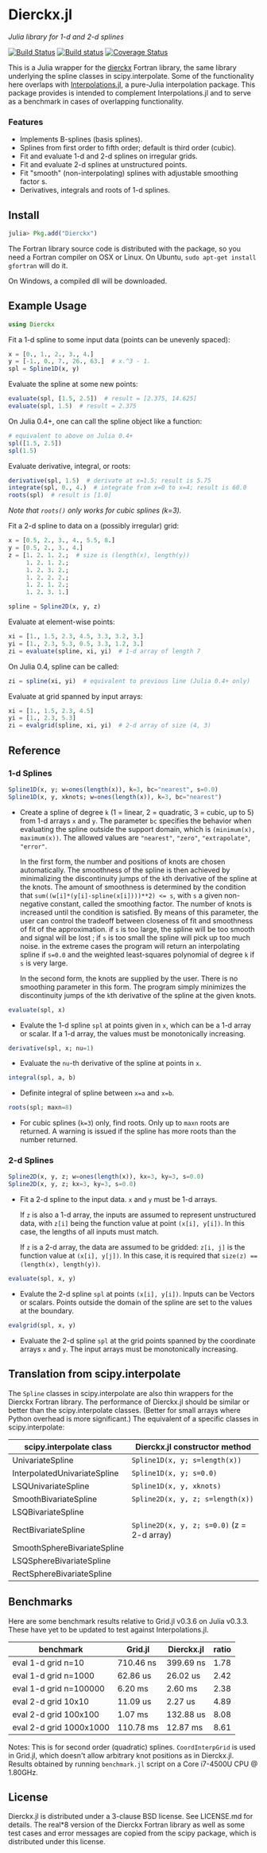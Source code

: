 Dierckx.jl
==========

*Julia library for 1-d and 2-d splines*

[![Build Status](https://img.shields.io/travis/kbarbary/Dierckx.jl.svg?style=flat-square&label=linux)](https://travis-ci.org/kbarbary/Dierckx.jl)
[![Build status](https://img.shields.io/appveyor/ci/kbarbary/dierckx-jl.svg?style=flat-square&label=windows)](https://ci.appveyor.com/project/kbarbary/dierckx-jl/branch/master)
[![Coverage Status](http://img.shields.io/coveralls/kbarbary/Dierckx.jl.svg?style=flat-square)](https://coveralls.io/r/kbarbary/Dierckx.jl?branch=master)

This is a Julia wrapper for the
[dierckx](http://www.netlib.org/dierckx/index.html) Fortran library,
the same library underlying the spline classes in scipy.interpolate.
Some of the functionality here overlaps with
[Interpolations.jl](https://github.com/tlycken/Interpolations.jl),
a pure-Julia interpolation package. This package provides is intended to
complement Interpolations.jl and to serve as a benchmark in cases
of overlapping functionality.

### Features

- Implements B-splines (basis splines).
- Splines from first order to fifth order; default is third order (cubic).
- Fit and evaluate 1-d and 2-d splines on irregular grids.
- Fit and evaluate 2-d splines at unstructured points.
- Fit "smooth" (non-interpolating) splines with adjustable smoothing factor s.
- Derivatives, integrals and roots of 1-d splines.


Install
-------

```julia
julia> Pkg.add("Dierckx")
```

The Fortran library source code is distributed with the package, so
you need a Fortran compiler on OSX or Linux. On Ubuntu,
`sudo apt-get install gfortran` will do it.

On Windows, a compiled dll will be downloaded.

Example Usage
-------------

```julia
using Dierckx
```

Fit a 1-d spline to some input data (points can be unevenly spaced):

```julia
x = [0., 1., 2., 3., 4.]
y = [-1., 0., 7., 26., 63.]  # x.^3 - 1.
spl = Spline1D(x, y)
```

Evaluate the spline at some new points:

```julia
evaluate(spl, [1.5, 2.5])  # result = [2.375, 14.625]
evaluate(spl, 1.5)  # result = 2.375
```

On Julia 0.4+, one can call the spline object like a function:

```julia
# equivalent to above on Julia 0.4+
spl([1.5, 2.5])
spl(1.5)
```

Evaluate derivative, integral, or roots:

```julia
derivative(spl, 1.5)  # derivate at x=1.5; result is 5.75
integrate(spl, 0., 4.)  # integrate from x=0 to x=4; result is 60.0
roots(spl)  # result is [1.0]
```

*Note that `roots()` only works for cubic splines (k=3).*

Fit a 2-d spline to data on a (possibly irregular) grid:

```julia
x = [0.5, 2., 3., 4., 5.5, 8.]
y = [0.5, 2., 3., 4.]
z = [1. 2. 1. 2.;  # size is (length(x), length(y))
     1. 2. 1. 2.;
     1. 2. 3. 2.;
     1. 2. 2. 2.;
     1. 2. 1. 2.;
     1. 2. 3. 1.]

spline = Spline2D(x, y, z)
```

Evaluate at element-wise points:

```julia
xi = [1., 1.5, 2.3, 4.5, 3.3, 3.2, 3.]
yi = [1., 2.3, 5.3, 0.5, 3.3, 1.2, 3.]
zi = evaluate(spline, xi, yi)  # 1-d array of length 7
```

On Julia 0.4, spline can be called:

```julia
zi = spline(xi, yi)  # equivalent to previous line (Julia 0.4+ only)
```

Evaluate at grid spanned by input arrays:

```julia
xi = [1., 1.5, 2.3, 4.5]
yi = [1., 2.3, 5.3]
zi = evalgrid(spline, xi, yi)  # 2-d array of size (4, 3)
```


Reference
---------

### 1-d Splines

```julia
Spline1D(x, y; w=ones(length(x)), k=3, bc="nearest", s=0.0)
Spline1D(x, y, xknots; w=ones(length(x)), k=3, bc="nearest")
```

- Create a spline of degree `k` (1 = linear, 2 = quadratic, 3 = cubic,
  up to 5) from 1-d arrays `x` and `y`. The parameter `bc` specifies
  the behavior when evaluating the spline outside the support domain,
  which is `(minimum(x), maximum(x))`. The allowed values are
  `"nearest"`, `"zero"`, `"extrapolate"`, `"error"`.

  In the first form, the number and positions of knots are chosen
  automatically. The smoothness of the spline is then achieved by
  minimalizing the discontinuity jumps of the `k`th derivative of the
  spline at the knots. The amount of smoothness is determined by the
  condition that `sum((w[i]*(y[i]-spline(x[i])))**2) <= s`, with `s` a
  given non-negative constant, called the smoothing factor. The number
  of knots is increased until the condition is satisfied. By means of
  this parameter, the user can control the tradeoff between closeness
  of fit and smoothness of fit of the approximation.  if `s` is too
  large, the spline will be too smooth and signal will be lost ; if
  `s` is too small the spline will pick up too much noise. in the
  extreme cases the program will return an interpolating spline if
  `s=0.0` and the weighted least-squares polynomial of degree `k` if
  `s` is very large.

  In the second form, the knots are supplied by the user. There is no
  smoothing parameter in this form. The program simply minimizes the
  discontinuity jumps of the `k`th derivative of the spline at the
  given knots.

```julia
evaluate(spl, x)
```

- Evalute the 1-d spline `spl` at points given in `x`, which can be a
  1-d array or scalar. If a 1-d array, the values must be monotonically
  increasing.

```julia
derivative(spl, x; nu=1)
```

- Evaluate the `nu`-th derivative of the spline at points in `x`.

```julia
integral(spl, a, b)
```

-  Definite integral of spline between `x=a` and `x=b`.


```julia
roots(spl; maxn=8)
```

- For cubic splines (`k=3`) only, find roots. Only up to `maxn` roots
  are returned. A warning is issued if the spline has more roots than
  the number returned.


### 2-d Splines

```julia
Spline2D(x, y, z; w=ones(length(x)), kx=3, ky=3, s=0.0)
Spline2D(x, y, z; kx=3, ky=3, s=0.0)
```

- Fit a 2-d spline to the input data. `x` and `y` must be 1-d arrays.

  If `z` is also a 1-d array, the inputs are assumed to represent
  unstructured data, with `z[i]` being the function value at point
  `(x[i], y[i])`. In this case, the lengths of all inputs must match.

  If `z` is a 2-d array, the data are assumed to be gridded: `z[i, j]`
  is the function value at `(x[i], y[j])`. In this case, it is required
  that `size(z) == (length(x), length(y))`.

```julia
evaluate(spl, x, y)
```

- Evalute the 2-d spline `spl` at points `(x[i], y[i])`. Inputs can be
  Vectors or scalars. Points outside the domain of the spline are set to
  the values at the boundary.

```julia
evalgrid(spl, x, y)
```

- Evaluate the 2-d spline `spl` at the grid points spanned by the
  coordinate arrays `x` and `y`. The input arrays must be monotonically
  increasing.

Translation from scipy.interpolate
----------------------------------

The `Spline` classes in scipy.interpolate are also thin wrappers
for the Dierckx Fortran library. The performance of Dierckx.jl should
be similar or better than the scipy.interpolate classes. (Better for
small arrays where Python overhead is more significant.) The
equivalent of a specific classes in scipy.interpolate:

| scipy.interpolate class      | Dierckx.jl constructor method              |
| ---------------------------- | ------------------------------------------ |
| UnivariateSpline             | `Spline1D(x, y; s=length(x))`              |
| InterpolatedUnivariateSpline | `Spline1D(x, y; s=0.0)`                    |
| LSQUnivariateSpline          | `Spline1D(x, y, xknots)`                   |
| SmoothBivariateSpline        | `Spline2D(x, y, z; s=length(x))`           |
| LSQBivariateSpline           |                                            |
| RectBivariateSpline          | `Spline2D(x, y, z; s=0.0)` (z = 2-d array) |
| SmoothSphereBivariateSpline  |                                            |
| LSQSphereBivariateSpline     |                                            |
| RectSphereBivariateSpline    |                                            |


Benchmarks
----------

Here are some benchmark results relative to Grid.jl v0.3.6 on Julia v0.3.3.
These have yet to be updated to test against Interpolations.jl.

| benchmark               | Grid.jl    | Dierckx.jl | ratio |
|-------------------------|------------|------------|-------|
| eval 1-d grid n=10      |  710.46 ns |  399.69 ns |  1.78 |
| eval 1-d grid n=1000    |   62.86 us |   26.02 us |  2.42 |
| eval 1-d grid n=100000  |    6.20 ms |    2.60 ms |  2.38 |
| eval 2-d grid 10x10     |   11.09 us |    2.27 us |  4.89 |
| eval 2-d grid 100x100   |    1.07 ms |  132.88 us |  8.08 |
| eval 2-d grid 1000x1000 |  110.78 ms |   12.87 ms |  8.61 |

Notes: This is for second order (quadratic) splines. `CoordInterpGrid`
is used in Grid.jl, which doesn't allow arbitrary knot positions as in
Dierckx.jl. Results obtained by running `benchmark.jl` script on a
Core i7-4500U CPU @ 1.80GHz.


License
-------

Dierckx.jl is distributed under a 3-clause BSD license. See LICENSE.md
for details. The real*8 version of the Dierckx Fortran library as well as
some test cases and error messages are copied from the scipy package,
which is distributed under this license.
